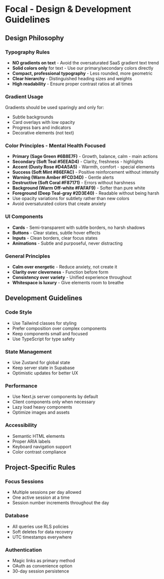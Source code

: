 # Focal - Design & Development Guidelines

## Design Philosophy

### Typography Rules
- **NO gradients on text** - Avoid the oversaturated SaaS gradient text trend
- **Solid colors only** for text - Use our primary/secondary colors directly
- **Compact, professional typography** - Less rounded, more geometric
- **Clear hierarchy** - Distinguished heading sizes and weights
- **High readability** - Ensure proper contrast ratios at all times

### Gradient Usage
Gradients should be used sparingly and only for:
- Subtle backgrounds
- Card overlays with low opacity
- Progress bars and indicators
- Decorative elements (not text)

### Color Principles - Mental Health Focused
- **Primary (Sage Green #6B8E7F)** - Growth, balance, calm - main actions
- **Secondary (Soft Teal #5EEAD4)** - Clarity, freshness - highlights
- **Accent (Dusty Rose #D4A5A5)** - Warmth, comfort - special elements
- **Success (Soft Mint #86EFAC)** - Positive reinforcement without intensity
- **Warning (Warm Amber #FCD34D)** - Gentle alerts
- **Destructive (Soft Coral #F87171)** - Errors without harshness
- **Background (Warm Off-white #FAFAF9)** - Softer than pure white
- **Foreground (Deep Teal-gray #2D3E40)** - Readable without being harsh
- Use opacity variations for subtlety rather than new colors
- Avoid oversaturated colors that create anxiety

### UI Components
- **Cards** - Semi-transparent with subtle borders, no harsh shadows
- **Buttons** - Clear states, subtle hover effects
- **Inputs** - Clean borders, clear focus states
- **Animations** - Subtle and purposeful, never distracting

### General Principles
- **Calm over energetic** - Reduce anxiety, not create it
- **Clarity over cleverness** - Function before form
- **Consistency over variety** - Unified experience throughout
- **Whitespace is luxury** - Give elements room to breathe

## Development Guidelines

### Code Style
- Use Tailwind classes for styling
- Prefer composition over complex components
- Keep components small and focused
- Use TypeScript for type safety

### State Management
- Use Zustand for global state
- Keep server state in Supabase
- Optimistic updates for better UX

### Performance
- Use Next.js server components by default
- Client components only when necessary
- Lazy load heavy components
- Optimize images and assets

### Accessibility
- Semantic HTML elements
- Proper ARIA labels
- Keyboard navigation support
- Color contrast compliance

## Project-Specific Rules

### Focus Sessions
- Multiple sessions per day allowed
- One active session at a time
- Session number increments throughout the day

### Database
- All queries use RLS policies
- Soft deletes for data recovery
- UTC timestamps everywhere

### Authentication
- Magic links as primary method
- OAuth as convenience option
- 30-day session persistence